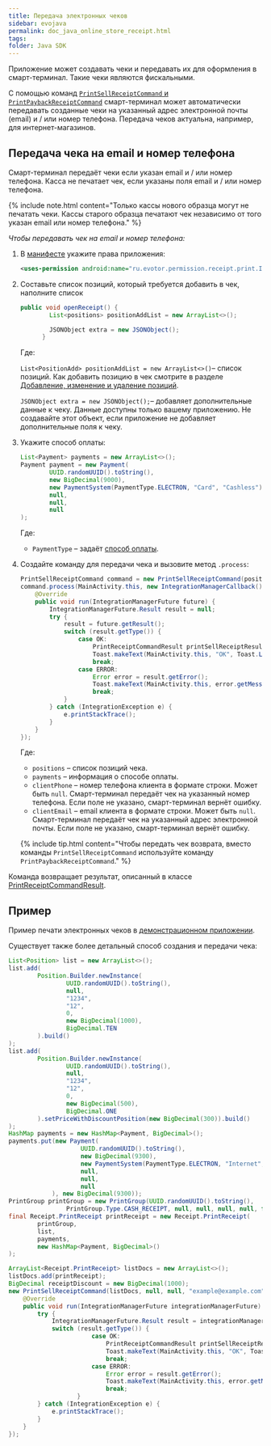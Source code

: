 ```yaml
---
title: Передача электронных чеков
sidebar: evojava
permalink: doc_java_online_store_receipt.html
tags:
folder: Java SDK
---
```


Приложение может создавать чеки и передавать их для оформления в смарт-терминал. Такие чеки являются фискальными.

С помощью команд [`PrintSellReceiptCommand` и `PrintPaybackReceiptCommand`](./doc_app_integration_points.html#Commands) смарт-терминал может автоматически передавать созданные чеки на указанный адрес электронной почты (email) и / или номер телефона. Передача чеков актуальна, например, для интернет-магазинов.

## Передача чека на email и номер телефона

Смарт-терминал передаёт чеки если указан email и / или номер телефона. Касса не печатает чек, если указаны поля email и / или номер телефона.

{% include note.html content="Только кассы нового образца могут не печатать чеки. Кассы старого образца печатают чек независимо от того указан email или номер телефона." %}

*Чтобы передавать чек на email и номер телефона:*

1. В [манифесте](./doc_java_app_manifest.html) укажите права приложения:

   ```xml
   <uses-permission android:name="ru.evotor.permission.receipt.print.INTERNET_RECEIPT" />
   ```

2. Составьте список позиций, который требуется добавить в чек, наполните список

   ```java
   public void openReceipt() {
           List<positions> positionAddList = new ArrayList<>();

           JSONObject extra = new JSONObject();
         }
   ```

   Где:

   `List<PositionAdd> positionAddList = new ArrayList<>()`– список позиций. Как добавить позицию в чек смотрите в разделе [Добавление, изменение и удаление позиций](doc_java_receipt_interactions.html#PositionAltering).

   `JSONObject extra = new JSONObject();`– добавляет дополнительные данные к чеку. Данные доступны только вашему приложению. Не создавайте этот объект, если приложение не добавляет дополнительные поля к чеку.

3. Укажите способ оплаты:

   ```java
   List<Payment> payments = new ArrayList<>();
   Payment payment = new Payment(
           UUID.randomUUID().toString(),
           new BigDecimal(9000),
           new PaymentSystem(PaymentType.ELECTRON, "Card", "Cashless"),
           null,
           null,
           null
   );
   ```

   Где:

   * `PaymentType` – задаёт [способ оплаты](https://github.com/evotor/integration-library/blob/develop/src/main/java/ru/evotor/framework/payment/PaymentType.java).

4. Создайте команду для передачи чека и вызовите метод `.process`:

   ```java
   PrintSellReceiptCommand command = new PrintSellReceiptCommand(positions, payments, null, "example@example.com");
   command.process(MainActivity.this, new IntegrationManagerCallback() {
       @Override
       public void run(IntegrationManagerFuture future) {
           IntegrationManagerFuture.Result result = null;
           try {
               result = future.getResult();
               switch (result.getType()) {
                   case OK:
                       PrintReceiptCommandResult printSellReceiptResult = PrintReceiptCommandResult.create(result.getData());
                       Toast.makeText(MainActivity.this, "OK", Toast.LENGTH_LONG).show();
                       break;
                   case ERROR:
                       Error error = result.getError();
                       Toast.makeText(MainActivity.this, error.getMessage(), Toast.LENGTH_LONG).show();
                       break;
               }
           } catch (IntegrationException e) {
               e.printStackTrace();
           }
       }
   });
   ```

    Где:

    * `positions` – список позиций чека.
    * `payments` – информация о способе оплаты.
    * `clientPhone` – номер телефона клиента в формате строки. Может быть `null`. Смарт-терминал передаёт чек на указанный номер телефона. Если поле не указано, смарт-терминал вернёт ошибку.
    * `clientEmail` – email клиента в формате строки. Может быть `null`. Смарт-терминал передаёт чек на указанный адрес электронной почты. Если поле не указано, смарт-терминал вернёт ошибку.

    {% include tip.html content="Чтобы передать чек возврата, вместо команды `PrintSellReceiptCommand` используйте команду `PrintPaybackReceiptCommand`." %}

Команда возвращает результат, описанный в классе [PrintReceiptCommandResult](https://github.com/evotor/integration-library/blob/develop/src/main/java/ru/evotor/framework/core/action/command/print_receipt_command/PrintReceiptCommandResult.java).


## Пример

Пример печати электронных чеков в [демонстрационном приложении](https://github.com/evotor/evotor-api-example/blob/master/app/src/main/java/ru/qualitylab/evotor/evotortest6/MainActivity.java).

Существует также более детальный способ создания и передачи чека:

```java
List<Position> list = new ArrayList<>();
list.add(
        Position.Builder.newInstance(
                UUID.randomUUID().toString(),
                null,
                "1234",
                "12",
                0,
                new BigDecimal(1000),
                BigDecimal.TEN
        ).build()
);
list.add(
        Position.Builder.newInstance(
                UUID.randomUUID().toString(),
                null,
                "1234",
                "12",
                0,
                new BigDecimal(500),
                BigDecimal.ONE
        ).setPriceWithDiscountPosition(new BigDecimal(300)).build()
);
HashMap payments = new HashMap<Payment, BigDecimal>();
payments.put(new Payment(
                    UUID.randomUUID().toString(),
                    new BigDecimal(9300),
                    new PaymentSystem(PaymentType.ELECTRON, "Internet", "12424"),
                    null,
                    null,
                    null
            ), new BigDecimal(9300));
PrintGroup printGroup = new PrintGroup(UUID.randomUUID().toString(),
                PrintGroup.Type.CASH_RECEIPT, null, null, null, null, false);
final Receipt.PrintReceipt printReceipt = new Receipt.PrintReceipt(
        printGroup,
        list,
        payments,
        new HashMap<Payment, BigDecimal>()
);

ArrayList<Receipt.PrintReceipt> listDocs = new ArrayList<>();
listDocs.add(printReceipt);
BigDecimal receiptDiscount = new BigDecimal(1000);
new PrintSellReceiptCommand(listDocs, null, null, "example@example.com", receiptDiscount).process(MainActivity.this, new IntegrationManagerCallback() {
    @Override
    public void run(IntegrationManagerFuture integrationManagerFuture) {
        try {
            IntegrationManagerFuture.Result result = integrationManagerFuture.getResult();
            switch (result.getType()) {
                       case OK:
                           PrintReceiptCommandResult printSellReceiptResult = PrintReceiptCommandResult.create(result.getData());
                           Toast.makeText(MainActivity.this, "OK", Toast.LENGTH_LONG).show();
                           break;
                       case ERROR:
                           Error error = result.getError();
                           Toast.makeText(MainActivity.this, error.getMessage(), Toast.LENGTH_LONG).show();
                           break;
                   }
        } catch (IntegrationException e) {
            e.printStackTrace();
        }
    }
});
```
